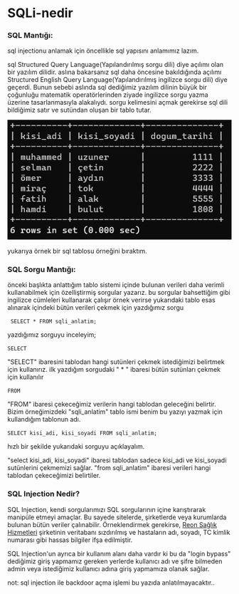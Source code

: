 # SQLi-nedir



### SQL Mantığı:

sql injectionu anlamak için öncellikle sql yapısını anlamımız lazım.

sql Structured Query Language(Yapılandırılmış sorgu dili) diye açılımı olan bir yazılım dilidir. aslına bakarsanız sql daha öncesine bakıldığında açılımı Structured English Query Language(Yapılandırılmış ingilizce sorgu dili) diye geçerdi. Bunun sebebi aslında sql dediğimiz yazılım dilinin büyük bir çoğunluğu matematik operatörlerinden ziyade ingilizce sorgu yazma üzerine tasarlanmasıyla alakalıydı. sorgu kelimesini açmak gerekirse sql dili bildiğimiz satır ve sutündan oluşan bir tablo tutar.

![basit tablo](/resimler/basit%20tablo.png)

yukarıya örnek bir sql tablosu örneğini bıraktım.

### SQL Sorgu Mantığı:

 önceki başlıkta anlattığım tablo sistemi içinde bulunan verileri daha verimli kullanabilmek için özelliştirmiş sorgular yazarız. bu sorgular bahsettiğim gibi ingilizce cümleleri kullanarak çalışır örnek verirse yukarıdaki tablo esas alınarak içindeki bütün verileri çekmek için yazdığımız sorgu
 
 ```
  SELECT * FROM sqli_anlatim;
 ```
 
 yazdığımız sorguyu inceleyim;
 
 ``` 
 SELECT 
 ```
 "SELECT" ibaresini tablodan hangi sutünleri çekmek istediğimizi belirtmek için kullanırız. ilk yazdığım sorgudaki " * " ibaresi bütün sutünları çekmek için kullanılır
 
  
 ``` 
 FROM 
 ```
 
 "FROM" ibaresi çekeceğimiz verilerin hangi tablodan geleceğini belirtir. Bizim örneğimizdeki "sqli_anlatim" tablo ismi benim bu yazıyı yazmak için kullandığım tablonun adı.
 
 
 ``` 
 SELECT kisi_adi, kisi_soyadi FROM sqli_anlatim;
 ```
 
 hızlı bir şekilde yukarıdaki sorguyu açıklayalım. 
 
 "select kisi_adi, kisi_soyadi" ibaresi tablodan sadece kisi_adi ve kisi_soyadi sutünlerini çekmemizi sağlar.
 "from sqli_anlatim" ibaresi verileri hangi tablodan çekeceğimizi belirtiler.
 
 
 ### SQL Injection Nedir?
 
SQL Injection, kendi sorgularımızı SQL sorgularının içine karıştırarak manipüle etmeyi amaçlar. Bu sayede sitelerde, şirketlerde veya kurumlarda bulunan bütün veriler çalınabilir. Örneklendirmek gerekirse, [Reon Sağlık Hizmetleri](https://www.kvkk.gov.tr/Icerik/7523/Kamuoyu-Duyurusu-Veri-Ihlali-Bildirimi-Reon-Saglik-Hizmetleri-Ins-Tur-San-ve-Tic-A-S-Ozel-Aktif-Hastanesi-) şirketinin veritabanı sızdırılmış ve hastaların adı, soyadı, TC kimlik numarası gibi hassas bilgiler ifşa edilmiştir.

SQL Injection'un ayrıca bir kullanım alanı daha vardır ki bu da "login bypass" dediğimiz giriş yapmamız gereken yerlerde kullanıcı adı ve şifre bilmeden admin veya istediğimiz kullanıcı adına giriş yapmamıza olanak sağlar.


not: sql injection ile backdoor açma işlemi bu yazıda anlatılmayacaktır..

